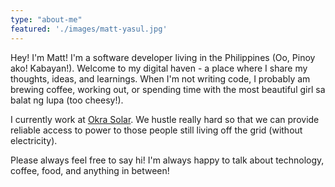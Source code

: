 ```yaml
---
type: "about-me"
featured: './images/matt-yasul.jpg'
---
```


Hey! I'm Matt! I'm a software developer living in the Philippines (Oo, Pinoy ako! Kabayan!). Welcome to my digital haven - a place where I share my thoughts, ideas, and learnings. When I'm not writing code, I probably am brewing coffee, working out, or spending time with the most beautiful girl sa balat ng lupa (too cheesy!).

I currently work at [Okra Solar](https://www.okrasolar.com). We hustle really hard so that we can provide reliable access to power to those people still living off the grid (without electricity).

Please always feel free to say hi! I'm always happy to talk about technology, coffee, food, and anything in between!